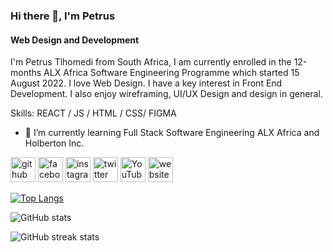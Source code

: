 ### Hi there 👋, I'm  Petrus
#### Web Design and Development
I'm Petrus Tlhomedi from South Africa, I am currently enrolled in the 12-months ALX Africa Software Engineering Programme which started 15 August 2022. I love Web Design. I have a key interest in Front End Development. I also enjoy wireframing, UI/UX Design and design in general.

Skills: REACT / JS / HTML / CSS/ FIGMA

- 🌱 I’m currently learning Full Stack Software Engineering ALX Africa and Holberton Inc. 


[<img src='https://cdn.jsdelivr.net/npm/simple-icons@3.0.1/icons/github.svg' alt='github' height='40'>](https://github.com/PetrusHimself)  [<img src='https://cdn.jsdelivr.net/npm/simple-icons@3.0.1/icons/facebook.svg' alt='facebook' height='40'>](https://www.facebook.com/PetrusHimself)  [<img src='https://cdn.jsdelivr.net/npm/simple-icons@3.0.1/icons/instagram.svg' alt='instagram' height='40'>](https://www.instagram.com/PetrusHimself/)  [<img src='https://cdn.jsdelivr.net/npm/simple-icons@3.0.1/icons/twitter.svg' alt='twitter' height='40'>](https://twitter.com/PetrusHimself)  [<img src='https://cdn.jsdelivr.net/npm/simple-icons@3.0.1/icons/youtube.svg' alt='YouTube' height='40'>](https://www.youtube.com/channel/UCuPbLKqvfuHWt5HTel-i75Q)  [<img src='https://cdn.jsdelivr.net/npm/simple-icons@3.0.1/icons/icloud.svg' alt='website' height='40'>](https://PetrusHimself/petrushimself.github.io.git)  

[![Top Langs](https://github-readme-stats.vercel.app/api/top-langs/?username=PetrusHimself)](https://github.com/anuraghazra/github-readme-stats)

![GitHub stats](https://github-readme-stats.vercel.app/api?username=PetrusHimself&show_icons=true&count_private=true)  

![GitHub streak stats](https://github-readme-streak-stats.herokuapp.com/?user=PetrusHimself)  

